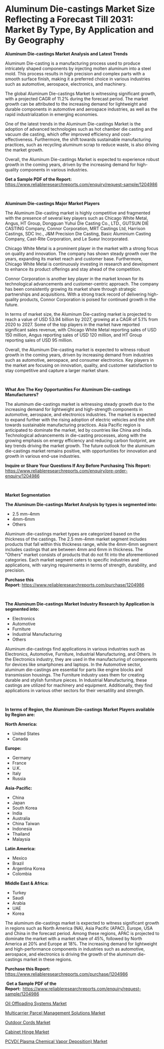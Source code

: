 <p><h1>Aluminum Die-castings Market Size Reflecting a Forecast Till 2031: Market By Type, By Application and By Geography</h1></p><p><strong>Aluminum Die-castings Market Analysis and Latest Trends</strong></p>
<p><p>Aluminum Die-casting is a manufacturing process used to produce intricately shaped components by injecting molten aluminum into a steel mold. This process results in high precision and complex parts with a smooth surface finish, making it a preferred choice in various industries such as automotive, aerospace, electronics, and machinery.</p><p>The global Aluminum Die-castings Market is witnessing significant growth, with a projected CAGR of 11.2% during the forecast period. The market growth can be attributed to the increasing demand for lightweight and durable components in automotive and aerospace industries, as well as the rapid industrialization in emerging economies.</p><p>One of the latest trends in the Aluminum Die-castings Market is the adoption of advanced technologies such as hot chamber die casting and vacuum die casting, which offer improved efficiency and cost-effectiveness. Furthermore, the shift towards sustainable manufacturing practices, such as recycling aluminum scrap to reduce waste, is also driving the market growth.</p><p>Overall, the Aluminum Die-castings Market is expected to experience robust growth in the coming years, driven by the increasing demand for high-quality components in various industries.</p></p>
<p><strong>Get a Sample PDF of the Report:&nbsp;</strong> <a href="https://www.reliableresearchreports.com/enquiry/request-sample/1204986">https://www.reliableresearchreports.com/enquiry/request-sample/1204986</a></p>
<p>&nbsp;</p>
<p><strong>Aluminum Die-castings Major Market Players</strong></p>
<p><p>The Aluminum Die-casting market is highly competitive and fragmented with the presence of several key players such as Chicago White Metal, Angus, HT Group, Dongguan Yuhui Die Casting Co., LTD., GUTSUN DIE CASTING Company, Connor Corporation, MRT Castings Ltd, Harrison Castings, SDC Inc., J&M Precision Die Casting, Basic Aluminium Casting Company, Cast-Rite Corporation, and Le Sueur Incorporated. </p><p>Chicago White Metal is a prominent player in the market with a strong focus on quality and innovation. The company has shown steady growth over the years, expanding its market reach and customer base. Furthermore, Chicago White Metal is continuously investing in research and development to enhance its product offerings and stay ahead of the competition.</p><p>Connor Corporation is another key player in the market known for its technological advancements and customer-centric approach. The company has been consistently growing its market share through strategic partnerships and acquisitions. With a strong track record of delivering high-quality products, Connor Corporation is poised for continued growth in the future.</p><p>In terms of market size, the Aluminum Die-casting market is projected to reach a value of USD 53.94 billion by 2027, growing at a CAGR of 5.1% from 2020 to 2027. Some of the top players in the market have reported significant sales revenue, with Chicago White Metal reporting sales of USD 150 million, Angus reporting sales of USD 120 million, and HT Group reporting sales of USD 95 million.</p><p>Overall, the Aluminum Die-casting market is expected to witness robust growth in the coming years, driven by increasing demand from industries such as automotive, aerospace, and consumer electronics. Key players in the market are focusing on innovation, quality, and customer satisfaction to stay competitive and capture a larger market share.</p></p>
<p>&nbsp;</p>
<p><strong>What Are The Key Opportunities For Aluminum Die-castings Manufacturers?</strong></p>
<p><p>The aluminum die-castings market is witnessing steady growth due to the increasing demand for lightweight and high-strength components in automotive, aerospace, and electronics industries. The market is expected to expand further with the rising adoption of electric vehicles and the shift towards sustainable manufacturing practices. Asia Pacific region is anticipated to dominate the market, led by countries like China and India. Technological advancements in die-casting processes, along with the growing emphasis on energy efficiency and reducing carbon footprint, are key trends driving the market growth. The future outlook for the aluminum die-castings market remains positive, with opportunities for innovation and growth in various end-use industries.</p></p>
<p><strong>Inquire or Share Your Questions If Any Before Purchasing This Report:</strong> <a href="https://www.reliableresearchreports.com/enquiry/pre-order-enquiry/1204986">https://www.reliableresearchreports.com/enquiry/pre-order-enquiry/1204986</a></p>
<p>&nbsp;</p>
<p><strong>Market Segmentation</strong></p>
<p><strong>The Aluminum Die-castings Market Analysis by types is segmented into:</strong></p>
<p><ul><li>2.5 mm-4mm</li><li>4mm-6mm</li><li>Others</li></ul></p>
<p><p>Aluminum die-castings market types are categorized based on the thickness of the castings. The 2.5 mm-4mm market segment includes products that fall within this thickness range, while the 4mm-6mm segment includes castings that are between 4mm and 6mm in thickness. The "Others" market consists of products that do not fit into the aforementioned categories. Each market segment caters to specific industries and applications, with varying requirements in terms of strength, durability, and precision.</p></p>
<p><strong>Purchase this Report:&nbsp;</strong><a href="https://www.reliableresearchreports.com/purchase/1204986">https://www.reliableresearchreports.com/purchase/1204986</a></p>
<p>&nbsp;</p>
<p><strong>The Aluminum Die-castings Market Industry Research by Application is segmented into:</strong></p>
<p><ul><li>Electronics</li><li>Automotive</li><li>Furniture</li><li>Industrial Manufacturing</li><li>Others</li></ul></p>
<p><p>Aluminum die-castings find applications in various industries such as Electronics, Automotive, Furniture, Industrial Manufacturing, and Others. In the Electronics industry, they are used in the manufacturing of components for devices like smartphones and laptops. In the Automotive sector, aluminum die-castings are essential for parts like engine blocks and transmission housings. The Furniture industry uses them for creating durable and stylish furniture pieces. In Industrial Manufacturing, these castings are utilized for machinery and equipment. Additionally, they find applications in various other sectors for their versatility and strength.</p></p>
<p>&nbsp;</p>
<p><strong>In terms of Region, the Aluminum Die-castings Market Players available by Region are:</strong></p>
<p>
    <p> <strong> North America: </strong>
        <ul>
            <li>United States</li>
            <li>Canada</li>
        </ul>
        </p> 
    <p> <strong> Europe: </strong>
        <ul>
            <li>Germany</li>
            <li>France</li>
            <li>U.K.</li>
            <li>Italy</li>
            <li>Russia</li>
        </ul>
        </p> 
    <p> <strong> Asia-Pacific: </strong>
        <ul>
            <li>China</li>
            <li>Japan</li>
            <li>South Korea</li>
            <li>India</li>
            <li>Australia</li>
            <li>China Taiwan</li>
            <li>Indonesia</li>
            <li>Thailand</li>
            <li>Malaysia</li>
        </ul>
        </p> 
    <p> <strong> Latin America: </strong>
        <ul>
            <li>Mexico</li>
            <li>Brazil</li>
            <li>Argentina Korea</li>
            <li>Colombia</li>
        </ul>
        </p> 
    <p> <strong> Middle East & Africa: </strong>
        <ul>
            <li>Turkey</li>
            <li>Saudi</li>
            <li>Arabia</li>
            <li>UAE</li>
            <li>Korea</li>
        </ul>
    </p>
    </p>
<p><p>The aluminum die-castings market is expected to witness significant growth in regions such as North America (NA), Asia Pacific (APAC), Europe, USA and China in the forecast period. Among these regions, APAC is projected to dominate the market with a market share of 45%, followed by North America at 20% and Europe at 18%. The increasing demand for lightweight and high-performance components in industries such as automotive, aerospace, and electronics is driving the growth of the aluminum die-castings market in these regions.</p></p>
<p><strong>Purchase this Report: </strong><a href="https://www.reliableresearchreports.com/purchase/1204986">https://www.reliableresearchreports.com/purchase/1204986</a></p>
<p>&nbsp;<strong>Get a Sample PDF of the Report:&nbsp;&nbsp;</strong><a href="https://www.reliableresearchreports.com/enquiry/request-sample/1204986">https://www.reliableresearchreports.com/enquiry/request-sample/1204986</a></p>
<p><strong></strong></p>
<p><p><a href="https://github.com/lababdou/Market-Research-Report-List-2/blob/main/oil-offloading-systems-market.md">Oil Offloading Systems Market</a></p><p><a href="https://github.com/khansimonweber1lqujlwoz15d/Market-Research-Report-List-1/blob/main/multicarrier-parcel-management-solutions-market.md">Multicarrier Parcel Management Solutions Market</a></p><p><a href="https://github.com/Chiragrp22/Market-Research-Report-List-3/blob/main/outdoor-cords-market.md">Outdoor Cords Market</a></p><p><a href="https://github.com/Sherrillcrooksxa8i18ucf2m/Market-Research-Report-List-1/blob/main/cabinet-hinge-market.md">Cabinet Hinge Market</a></p><p><a href="https://github.com/derrinmiltonellis35gcl/Market-Research-Report-List-1/blob/main/pcvd-plasma-chemical-vapor-deposition-market.md">PCVD( Plasma Chemical Vapor Deposition) Market</a></p></p>